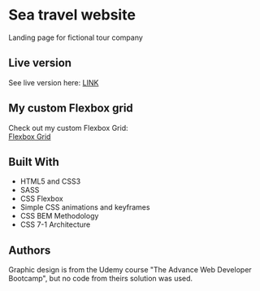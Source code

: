 # Sea travel website 
Landing page for fictional tour company  

## Live version
See live version here: 
[LINK](https://skona27.github.io/sea-travel/index.html)    

## My custom Flexbox grid
Check out my custom Flexbox Grid:   
[Flexbox Grid](https://skona27.github.io/sea-travel/grid.html) 


## Built With

* HTML5 and CSS3  
* SASS  
* CSS Flexbox  
* Simple CSS animations and keyframes  
* CSS BEM Methodology  
* CSS 7-1 Architecture    


## Authors

Graphic design is from the Udemy course "The Advance Web Developer Bootcamp", but no code from theirs solution was used. 

